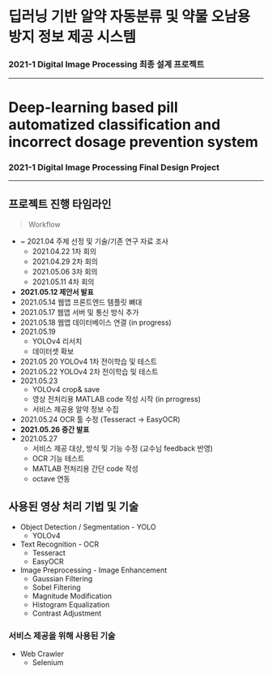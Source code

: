 # 딥러닝 기반 알약 자동분류 및 약물 오남용 방지 정보 제공 시스템

### 2021-1 Digital Image Processing 최종 설계 프로젝트


---


# Deep-learning based pill automatized classification and incorrect dosage prevention system

### 2021-1 Digital Image Processing Final Design Project

---

## 프로젝트 진행 타임라인 

> Workflow

- ~ 2021.04 주제 선정 및 기술/기존 연구 자료 조사
    - 2021.04.22 1차 회의
    - 2021.04.29 2차 회의
    - 2021.05.06 3차 회의
    - 2021.05.11 4차 회의
- **2021.05.12 제안서 발표**
- 2021.05.14 웹앱 프론트엔드 템플릿 뼈대
- 2021.05.17 웹앱 서버 및 통신 방식 추가
- 2021.05.18 웹앱 데이터베이스 연결 (in progress)
- 2021.05.19 
    - YOLOv4 리서치
    - 데이터셋 확보
- 2021.05 20 YOLOv4 1차 전이학습 및 테스트
- 2021.05.22 YOLOv4 2차 전이학습 및 테스트
- 2021.05.23 
    - YOLOv4 crop& save
    - 영상 전처리용 MATLAB code 작성 시작 (in prrogress)
    - 서비스 제공용 알약 정보 수집
- 2021.05.24 OCR 툴 수정 (Tesseract -> EasyOCR)
- **2021.05.26 중간 발표**
- 2021.05.27
    - 서비스 제공 대상, 방식 및 기능 수정 (교수님 feedback 반영)
    - OCR 기능 테스트
    - MATLAB 전처리용 간단 code 작성
    - octave 연동


## 사용된 영상 처리 기법 및 기술

- Object Detection / Segmentation - YOLO
    - YOLOv4
- Text Recognition - OCR 
    - Tesseract
    - EasyOCR
- Image Preprocessing - Image Enhancement
    - Gaussian Filtering
    - Sobel Filtering
    - Magnitude Modification
    - Histogram Equalization
    - Contrast Adjustment
 
 ### 서비스 제공을 위해 사용된 기술
 - Web Crawler
    - Selenium
